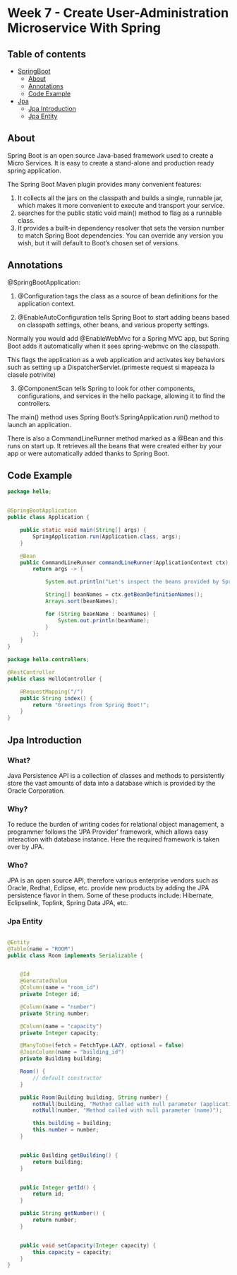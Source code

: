 
# Week 7 - Create User-Administration Microservice With Spring

## Table of contents

- [SpringBoot](#spring-boot)
  - [About](#about)
  - [Annotations](#annotations)
  - [Code Example](#code-example)
- [Jpa](#Jpa)
  - [Jpa Introduction](#jpa-introduction)
  - [Jpa Entity](#jpa-entity)



## About

Spring Boot is an open source Java-based framework used to create a Micro Services.
It is easy to create a stand-alone and production ready spring application.



The Spring Boot Maven plugin provides many convenient features:

1) It collects all the jars on the classpath and builds a single, runnable jar, which makes it more convenient to execute and transport your service.
2) searches for the public static void main() method to flag as a runnable class.
3) It provides a built-in dependency resolver that sets the version number to match Spring Boot dependencies. 
You can override any version you wish, but it will default to Boot’s chosen set of versions.


## Annotations



@SpringBootApplication:

1) @Configuration tags the class as a source of bean definitions for the application context.

2) @EnableAutoConfiguration tells Spring Boot to start adding beans based on classpath settings, other beans, and various property settings.

Normally you would add @EnableWebMvc for a Spring MVC app, but Spring Boot adds it automatically when it sees spring-webmvc on the classpath. 

This flags the application as a web application and activates key behaviors such as setting up a DispatcherServlet.(primeste request si mapeaza la clasele potrivite)


3) @ComponentScan tells Spring to look for other components, configurations, and services in the hello package, allowing it to find the controllers.


The main() method uses Spring Boot’s SpringApplication.run() method to launch an application.


There is also a CommandLineRunner method marked as a @Bean and this runs on start up. 
It retrieves all the beans that were created either by your app or were automatically added thanks to Spring Boot. 



## Code Example


```Java
package hello;


@SpringBootApplication
public class Application {

    public static void main(String[] args) {
        SpringApplication.run(Application.class, args);
    }

    @Bean
    public CommandLineRunner commandLineRunner(ApplicationContext ctx) {
        return args -> {

            System.out.println("Let's inspect the beans provided by Spring Boot:");

            String[] beanNames = ctx.getBeanDefinitionNames();
            Arrays.sort(beanNames);

            for (String beanName : beanNames) {
                System.out.println(beanName);
            }
        };
    }
}
```


```Java
package hello.controllers;

@RestController
public class HelloController {

    @RequestMapping("/")
    public String index() {
        return "Greetings from Spring Boot!";
    }
}
```


## Jpa Introduction

### What?
Java Persistence API is a collection of classes and methods to persistently store the vast amounts of data into a database which is provided by the Oracle Corporation.

### Why?
To reduce the burden of writing codes for relational object management, a programmer follows the ‘JPA Provider’ framework, which allows easy interaction with database instance. Here the required framework is taken over by JPA.

### Who?
JPA is an open source API, therefore various enterprise vendors such as Oracle, Redhat, Eclipse, etc. provide new products by adding the JPA persistence flavor in them. Some of these products include:
Hibernate, Eclipselink, Toplink, Spring Data JPA, etc.


### Jpa Entity


```Java

@Entity
@Table(name = "ROOM")
public class Room implements Serializable {


    @Id
    @GeneratedValue
    @Column(name = "room_id")
    private Integer id;

    @Column(name = "number") 
    private String number; 

    @Column(name = "capacity")
    private Integer capacity;

    @ManyToOne(fetch = FetchType.LAZY, optional = false)
    @JoinColumn(name = "building_id")
    private Building building; 

    Room() {
        // default constructor
    }

    public Room(Building building, String number) {
        notNull(building, "Method called with null parameter (application)");
        notNull(number, "Method called with null parameter (name)");

        this.building = building;
        this.number = number;
    }


    public Building getBuilding() {
        return building;
    }


    public Integer getId() {
        return id;
    }

    public String getNumber() {
        return number;
    }


    public void setCapacity(Integer capacity) {
        this.capacity = capacity;
    }
}
```
